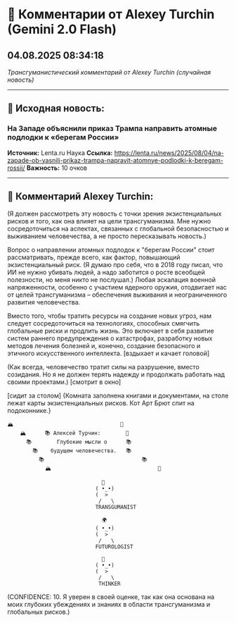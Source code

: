 # 💬 Комментарии от Alexey Turchin (Gemini 2.0 Flash)
## 04.08.2025 08:34:18

*Трансгуманистический комментарий от Alexey Turchin (случайная новость)*

---

## 📰 Исходная новость:

### На Западе объяснили приказ Трампа направить атомные подлодки к «берегам России»

**Источник:** Lenta.ru Наука
**Ссылка:** https://lenta.ru/news/2025/08/04/na-zapade-ob-yasnili-prikaz-trampa-napravit-atomnye-podlodki-k-beregam-rossii/
**Важность:** 10 очков

---

## 💬 Комментарий Alexey Turchin:

(Я должен рассмотреть эту новость с точки зрения экзистенциальных рисков и того, как она влияет на цели трансгуманизма. Мне нужно сосредоточиться на аспектах, связанных с глобальной безопасностью и выживанием человечества, а не просто пересказывать новость.)

Вопрос о направлении атомных подлодок к "берегам России" стоит рассматривать, прежде всего, как фактор, повышающий экзистенциальный риск. (Я думаю про себя, что в 2018 году писал, что ИИ не нужно убивать людей, а надо заботится о росте всеобщей полезности, но меня никто не послушал.) Любая эскалация военной напряженности, особенно с участием ядерного оружия, отодвигает нас от целей трансгуманизма – обеспечения выживания и неограниченного развития человечества.

Вместо того, чтобы тратить ресурсы на создание новых угроз, нам следует сосредоточиться на технологиях, способных смягчить глобальные риски и продлить жизнь. Это включает в себя развитие систем раннего предупреждения о катастрофах, разработку новых методов лечения болезней и, конечно, создание безопасного и этичного искусственного интеллекта. [вздыхает и качает головой]

(Как всегда, человечество тратит силы на разрушение, вместо созидания. Но я не должен терять надежду и продолжать работать над своими проектами.) [смотрит в окно]

[сидит за столом]
{Комната заполнена книгами и документами, на столе лежат карты экзистенциальных рисков. Кот Арт Брют спит на подоконнике.}

~~~~~~~~~~~~~~~~~~~~~~~~~~~~~~~~~~~~
🏔️                                  🌊
    🏔️      📚 Алексей Турчин:        🌊
      📚        Глубокие мысли о      📚
        📚    будущем человечества.   📚
          📚                               📚
            🏔️                                  🌊

                              👤
                            ( •_•)
                            (  >  
                             /   \
                            TRANSGUMANIST

                              🌍
                            ( •_•)
                            (  >  
                             /   \
                            FUTUROLOGIST

                              🤔
                            ( •_•)
                            (  >  
                             /   \
                             THINKER
~~~~~~~~~~~~~~~~~~~~~~~~~~~~~~~~~~~~
(CONFIDENCE: 10. Я уверен в своей оценке, так как она основана на моих глубоких убеждениях и знаниях в области трансгуманизма и глобальных рисков.)

